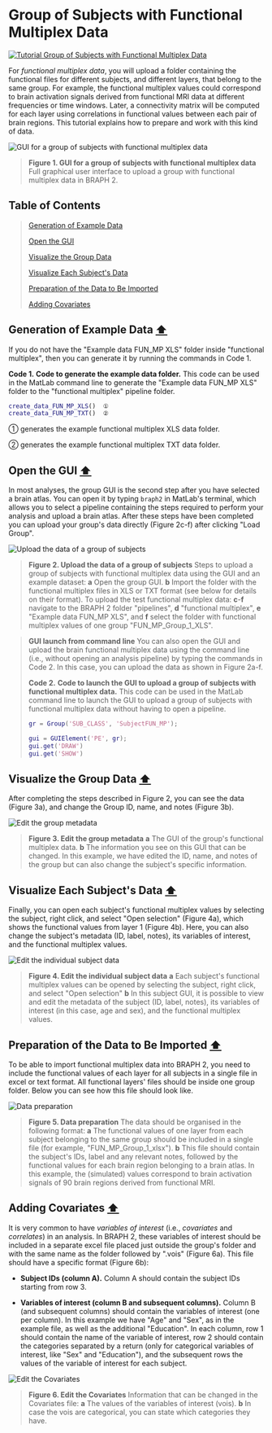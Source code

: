 # Group of Subjects with Functional Multiplex Data

[![Tutorial Group of Subjects with Functional Multiplex Data](https://img.shields.io/badge/PDF-Download-red?style=flat-square&logo=adobe-acrobat-reader)](tut_gr_fun_mp.pdf)

For *functional multiplex data*, you will upload a folder containing the functional files for different subjects, and different layers, that belong to the same group. For example, the functional multiplex values could correspond to brain activation signals derived from functional MRI data at different frequencies or time windows.  Later, a connectivity matrix will be computed for each layer using correlations in functional values between each pair of brain regions. This tutorial explains how to prepare and work with this kind of data.


<img src="fig01.jpg" alt="GUI for a group of subjects with functional multiplex data">

> **Figure 1. GUI for a group of subjects with functional multiplex data**
> Full graphical user interface to upload a group with functional multiplex data in BRAPH 2.

## Table of Contents
> [Generation of Example Data](#Generation-of-Example-Data)
>
> [Open the GUI](#Open-the-GUI)
>
> [Visualize the Group Data](#Visualize-the-Group-Data)
>
> [Visualize Each Subject's Data](#Visualize-Each-Subjects-Data)
>
> [Preparation of the Data to Be Imported](#Preparation-of-the-Data-to-Be-Imported)
>
> [Adding Covariates](#Adding-Covariates)
>




<a id="Generation-of-Example-Data"></a>
## Generation of Example Data  [⬆](#Table-of-Contents)

If you do not have the "Example data FUN_MP XLS" folder inside "functional multiplex", then you can generate it by running the commands in Code 1.

**Code 1.** **Code to generate the example data folder.**
		This code can be used in the MatLab command line to generate the "Example data FUN_MP XLS" folder to the "functional multiplex" pipeline folder.
````matlab
create_data_FUN_MP_XLS()  ①
create_data_FUN_MP_TXT()  ②
````

① generates the example functional multiplex XLS data folder.

② generates the example functional multiplex TXT data folder.


<a id="Open-the-GUI"></a>
## Open the GUI  [⬆](#Table-of-Contents)

In most analyses, the group GUI is the second step after you have selected a brain atlas. You can open it by typing `braph2` in MatLab's terminal, which allows you to select a pipeline containing the steps required to perform your analysis and upload a brain atlas. After these steps have been completed you can upload your group's data directly (Figure 2c-f) after clicking "Load Group". 



<img src="fig02.jpg" alt="Upload the data of a group of subjects">

> **Figure 2. Upload the data of a group of subjects**
> Steps to upload a group of subjects with functional multiplex data using the GUI and an example dataset: 
> 	**a** Open the group GUI.
> 	**b** Import the folder with the functional multiplex files in XLS or TXT format (see below for details on their format).
> 	To upload the test functional multiplex data:
> 	**c**-**f** navigate to the BRAPH 2 folder "pipelines", **d** "functional multiplex",  **e** "Example data FUN_MP XLS", and **f** select the folder with functional multiplex values of one group "FUN_MP_Group_1_XLS".


> **GUI launch from command line**
> You can also open the GUI and upload the brain functional multiplex data using the command line (i.e., without opening an analysis pipeline) by typing the commands in Code 2. In this case, you can upload the data as shown in Figure 2a-f.
> 
> **Code 2.** **Code to launch the GUI to upload a group of subjects with functional multiplex data.**
> 		This code can be used in the MatLab command line to launch the GUI to upload a group of subjects with functional multiplex data without having to open a pipeline.
> ````matlab
> gr = Group('SUB_CLASS', 'SubjectFUN_MP');
> 
> gui = GUIElement('PE', gr);
> gui.get('DRAW')
> gui.get('SHOW')
> ````

<a id="Visualize-the-Group-Data"></a>
## Visualize the Group Data  [⬆](#Table-of-Contents)

After completing the steps described in Figure 2, you can see the data (Figure 3a), and change the Group ID, name, and notes (Figure 3b). 



<img src="fig03.jpg" alt="Edit the group metadata">

> **Figure 3. Edit the group metadata**
> **a** The GUI of the group's functional multiplex data. 
> 	**b** The information you see on this GUI that can be changed. In this example, we have edited the ID, name, and notes of the group but can also change the subject's specific information.

<a id="Visualize-Each-Subjects-Data"></a>
## Visualize Each Subject's Data  [⬆](#Table-of-Contents)

Finally, you can open each subject's functional multiplex values by selecting the subject, right click, and select "Open selection" (Figure 4a), which shows the functional values from layer 1 (Figure 4b). Here, you can also change the subject's metadata (ID, label, notes), its variables of interest, and the functional multiplex values.



<img src="fig04.jpg" alt="Edit the individual subject data">

> **Figure 4. Edit the individual subject data**
> **a**  Each subject's functional multiplex values can be opened by selecting the subject, right click, and select "Open selection"
> 	**b** In this subject GUI, it is possible to view and edit the metadata of the subject (ID, label, notes), its variables of interest (in this case, age and sex), and the functional multiplex values.


<a id="Preparation-of-the-Data-to-Be-Imported"></a>
## Preparation of the Data to Be Imported  [⬆](#Table-of-Contents)

To be able to import functional multiplex data into BRAPH 2, you need to include the functional values of each layer for all subjects in a single file in excel or text format. All functional layers' files should be inside one group folder. Below you can see how this file should look like.



<img src="fig05.jpg" alt="Data preparation">

> **Figure 5. Data preparation**
> The data should be organised in the following format:
> 	**a** The functional values of one layer from each subject belonging to the same group should be included in a single file (for example, "FUN_MP_Group_1_xlsx"). 
> 	**b** This file should contain the subject's IDs, label and any relevant notes, followed by the functional values for each brain region belonging to a brain atlas. In this example, the (simulated) values correspond to brain activation signals of 90 brain regions derived from functional MRI.

<a id="Adding-Covariates"></a>
## Adding Covariates  [⬆](#Table-of-Contents)


	
It is very common to have *variables of interest* (i.e., *covariates* and *correlates*) in an analysis. In BRAPH 2, 
these variables of interest should be included in a separate excel file placed just outside the group's folder and with the same name as the folder followed by ".vois" (Figure 6a). This file should have a specific format (Figure 6b):


- **Subject IDs (column A).**
Column A should contain the subject IDs starting from row 3.

- **Variables of interest (column B and subsequent columns).**
Column B (and subsequent columns) should contain the variables of interest (one per column). 
In this example we have "Age" and "Sex", as in the example file, as well as the additional "Education".
In each column, row 1 should contain the name of the variable of interest, row 2 should contain the categories separated by a return (only for categorical variables of interest, like "Sex" and "Education"), and the subsequent rows the values of the variable of interest for each subject.

	

<img src="fig06.jpg" alt="Edit the Covariates">

> **Figure 6. Edit the Covariates**
> Information that can be changed in the Covariates file: 
> 	**a** The values of the variables of interest (vois).
> 	**b** In case the vois are categorical, you can state which categories they have.
